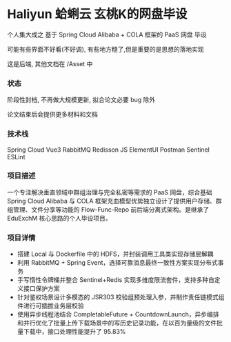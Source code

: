 # Haliyun 蛤蜊云 玄桃K的网盘毕设


个人集大成之 基于 Spring Cloud Alibaba + COLA 框架的 PaaS 网盘 毕设

可能有些界面不好看(不好调), 有些地方糙了,但是重要的是思想的落地实现

这是后端, 其他文档在 /Asset 中

### 状态

阶段性封档, 不再做大规模更新, 拟合论文必要 bug 除外

论文结束后会提供更多材料和文档

### 技术栈

Spring Cloud Vue3 RabbitMQ Redisson JS ElementUI Postman Sentinel ESLint

### 项目描述

一个专注解决垂直领域中群组治理与完全私密等需求的 PaaS 网盘，综合基础 Spring Cloud Alibaba 与 COLA 框架充血模型优势独立设计了提供用户存储、群组管理、文件分享等功能的 Flow-Func-Repo 前后端分离式架构。是继承了 EduExchM 核心思路的个人毕设项目。

### 项目详情

* 搭建 Local 与 Dockerfile 中的 HDFS，并封装调用工具类实现存储层解耦
* 利用 RabbitMQ + Spring Event，选择可靠消息最终一致性方案实现分布式事务
* 手写惰性令牌桶并整合 Sentinel+Redis 实现多维度限流套件，支持多种自定义接口保护方案
* 针对鉴权场景设计多模态的 JSR303 校验组预处理入参，并制作责任链模式组件进行可插拔业务层校验
* 使用异步线程池结合 CompletableFuture + CountdownLaunch，异步编排和并行优化了批量上传下载场景中的写历史记录功能，在以百为量级的文件批量下载中，接口处理性能提升了 95.83%
